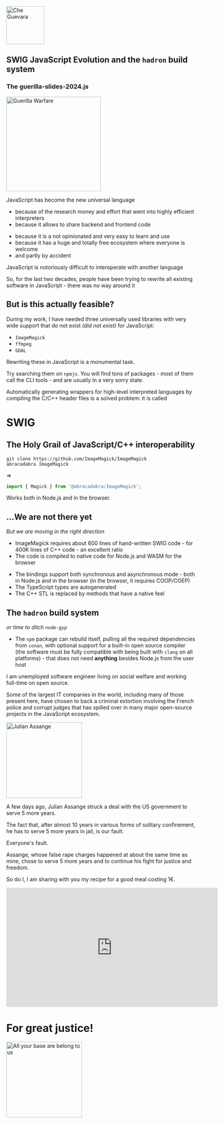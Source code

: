 <img src="https://upload.wikimedia.org/wikipedia/commons/8/80/Che_Guevara_-_Guerrillero_Heroico_by_Alberto_Korda.jpg" alt="Che Guevara" style="height:100px;"/>

## SWIG JavaScript Evolution and the `hadron` build system

### The guerilla-slides-2024.js

<img src="https://upload.wikimedia.org/wikipedia/en/e/e0/Che_Guevara_Guerrilla_Warfare.jpg" alt="Guerilla Warfare" style="height:250px;"/>

[comment]: # (!!!)

JavaScript has become the new universal language
 * because of the research money and effort that went into highly efficient interpreters
 * because it allows to share backend and frontend code

[comment]: # (!!!)

 * because it is a not opinionated and very easy to learn and use
 * because it has a huge and totally free ecosystem where everyone is welcome
 * and partly by accident

[comment]: # (!!!)

JavaScript is notoriously difficult to interoperate with another language

So, for the last two decades, people have been trying to rewrite all existing software in JavaScript - there was no way around it

## But is this actually feasible?

[comment]: # (!!!)

During my work, I have needed three universally used libraries with very wide support that do not exist *(did not exist)* for JavaScript:

* `ImageMagick`
* `ffmpeg`
* `GDAL`

Rewriting these in JavaScript is a monumental task.

Try searching them on `npmjs`. You will find tons of packages - most of them call the CLI tools - and are usually in a very sorry state.

[comment]: # (!!!)

Automatically generating wrappers for high-level interpreted languages by compiling the C/C++ header files is a solved problem: it is called 

# SWIG

[comment]: # (!!!)

## The Holy Grail of JavaScript/C++ interoperability

```shell
git clone https://github.com/ImageMagick/ImageMagick
abracadabra ImageMagick
```

=>

```js
import { Magick } from '@abracadabra/ImageMagick';
```

Works both in Node.js and in the browser.

[comment]: # (!!!)

## ...We are not there yet
*But we are moving in the right direction*

* ImageMagick requires about 600 lines of hand-written SWIG code - for 400K lines of C++ code - an excellent ratio
* The code is compiled to native code for Node.js and WASM for the browser

[comment]: # (!!!)

* The bindings support both synchronous and asynchronous mode - both in Node.js and in the browser (in the browser, it requires COOP/COEP)
* The TypeScript types are autogenerated
* The C++ STL is replaced by methods that have a native feel

[comment]: # (!!!)

## The `hadron` build system

*or time to ditch `node-gyp`*

* The `npm` package can rebuild itself, pulling all the required dependencies from `conan`, with optional support for a built-in open source compiler (the software must be fully compatible with being built with `clang` on all platforms) - that does not need **anything** besides Node.js from the user host

[comment]: # (!!!)

I am unemployed software engineer living on social welfare and working full-time on open source.

Some of the largest IT companies in the world, including many of those present here, have chosen to back a criminal extortion involving the French police and corrupt judges that has spilled over in many major open-source projects in the JavaScript ecosystem.

[comment]: # (!!!)

<img src="https://upload.wikimedia.org/wikipedia/commons/c/c4/RUEDA_DE_PRENSA_CONJUNTA_ENTRE_CANCILLER_RICARDO_PATI%C3%91O_Y_JULIAN_ASSANGE_%28cropped%29.jpg" alt="Julian Assange" style="height:200px;"/>

A few days ago, Julian Assange struck a deal with the US government to serve 5 more years.

The fact that, after almost 10 years in various forms of solitary confinement, he has to serve 5 more years in jail, is our fault.

Everyone's fault.

[comment]: # (!!!)

Assange, whose false rape charges happened at about the same time as mine, chose to serve 5 more years and to continue his fight for justice and freedom.

So do I, I am sharing with you my recipe for a good meal costing 1€.

<iframe width="560" height="315" src="https://www.youtube.com/watch?v=XF-RHOqGz-Y&t=9s" frameborder="0" allow="accelerometer; autoplay; clipboard-write; encrypted-media; gyroscope; picture-in-picture" allowfullscreen></iframe>

[comment]: # (!!!)

# For great justice!

<img src="https://i.kym-cdn.com/photos/images/newsfeed/001/553/629/3c9.jpg" alt="All your base are belong to us" style="height:200px;"/>
